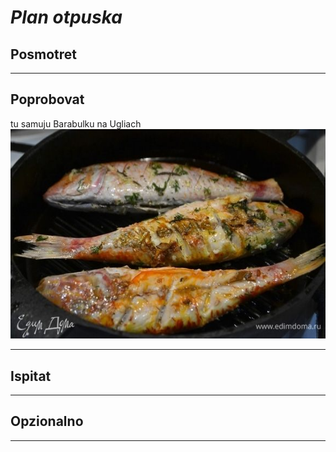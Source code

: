 # *Plan otpuska*

## Posmotret

---
## Poprobovat

tu samuju Barabulku na Ugliach
![Barabulia](123.jpg)

---
## Ispitat

---
## Opzionalno

---